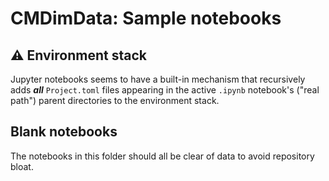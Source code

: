 <!-- Reference-style links to make tables & lists more readable -->
[Gallery]: <https://github.com/ma-laforge/FileRepo/blob/master/RSDeltaSigmaPort/notebook>


# CMDimData: Sample notebooks

## :warning: Environment stack
Jupyter notebooks seems to have a built-in mechanism that recursively adds
***all*** `Project.toml` files appearing in the active `.ipynb` notebook's
("real path") parent directories to the environment stack.

## Blank notebooks
The notebooks in this folder should all be clear of data to avoid repository bloat.

